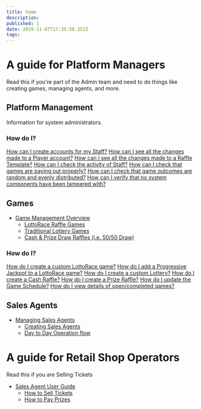 ```yaml
---
title: home
description: 
published: 1
date: 2019-11-07T17:35:58.251Z
tags: 
---
```


 <!-- TITLE: Platform Guide -->
<!-- SUBTITLE: A complete guide for managing Games, Sales Agents, Players and more -->




# A guide for Platform Managers
Read this if you're part of the Admin team and need to do things like creating games, managing agents, and more. 

##  Platform Management
Information for system administrators.

### How do I? 

[How can I create accounts for my Staff?](/administration/staff)
[How can I see all the changes made to a Player account?](/use-cases/lottery-administration#how-can-i-see-all-the-changes-made-to-a-player-account)
[How can I see all the changes made to a Raffle Template?](/use-cases/lottery-administration#how-can-i-see-the-changes-made-to-a-raffle-template)
[How can I check the activity of Staff?](/use-cases/lottery-administration#how-can-i-check-the-activity-of-staff)
[How can I check that games are paying out properly?](/use-cases/lottery-administration#how-can-i-check-that-games-are-paying-out-properly)
[How can I check that game outcomes are random and evenly distributed?](/use-cases/lottery-administration#how-can-i-check-that-outcomes-are-random-and-evenly-distributed)
[How can I verify that no system components have been tampered with?](/use-cases/lottery-administration#how-can-i-verify-that-no-system-components-have-been-tampered-with)

##  Games

* [Game Management Overview](/administration/games "Managing your Lottery & Raffle Games")
	* [LottoRace Raffle Games](/administration/games/lottorace "Managing your Lottery & Raffle Games")
	* [Traditional Lottery Games](/administration/games/lottery  "Managing your Lottery Games")
	* [Cash & Prize Draw Raffles (i.e. 50/50 Draw)](/administration/games/raffle "Managing your Raffle Games ")

### How do I? 

[How do I create a custom LottoRace game?](/use-cases/games#how-do-i-create-a-custom-lotto-race-game)
[How do I add a Progressive Jackpot to a LottoRace game?](/use-cases/games#how-do-i-add-a-progressive-jackpot-to-a-lotto-race-game)
[How do I create a custom Lottery?](/use-cases/games#how-do-i-create-a-custom-lottery)
[How do I create a Cash Raffle?](/use-cases/games#how-do-i-create-a-cash-raffle)
[How do I create a Prize Raffle?](/use-cases/games#how-do-i-create-a-prize-raffle)
[How do I update the Game Schedule?](/use-cases/games#how-do-i-update-the-game-schedule)
[ How do I view details of open/completed games?](/use-cases/games#how-do-i-view-details-of-open-completed-games)

## Sales Agents

* [Managing Sales Agents](/administration/agents "Managing Retail Lottery Sales Agents")
	* [Creating Sales Agents](/administration/agents#creating-sales-agents)
	* [Day to Day Operation flow](/administration/agents#viewing-agent-activity)



# A guide for Retail Shop Operators
Read this if you are Selling Tickets

* [Sales Agent User Guide](retail-sales-agents/ "title text!")
	* [How to Sell Tickets](/retail-sales-agents#how-to-sell-tickets)
	* [How to Pay Prizes](/retail-sales-agents#how-to-pay-prizes)





